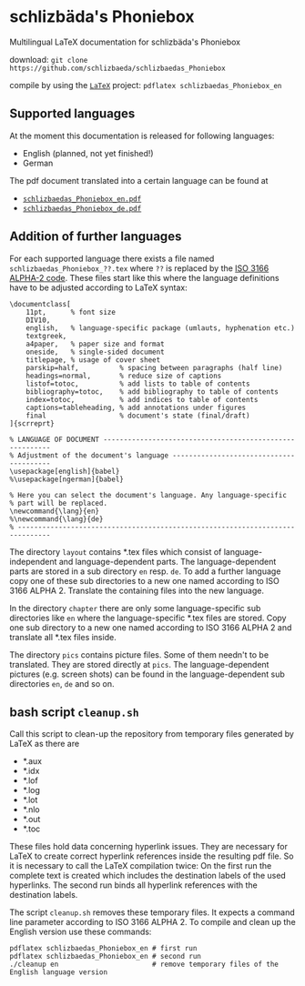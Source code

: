 # schlizbäda's Phoniebox
Multilingual LaTeX documentation for schlizbäda's Phoniebox

download:
`git clone https://github.com/schlizbaeda/schlizbaedas_Phoniebox`

compile by using the [`LaTeX`](https://www.latex-project.org/) project:
`pdflatex schlizbaedas_Phoniebox_en`


## Supported languages
At the moment this documentation is released for following languages:
* English (planned, not yet finished!)
* German

The pdf document translated into a certain language can be found at 
* [`schlizbaedas_Phoniebox_en.pdf`](https://github.com/schlizbaeda/schlizbaedas_Phoniebox/blob/master/schlizbaedas_Phoniebox_en.pdf)
* [`schlizbaedas_Phoniebox_de.pdf`](https://github.com/schlizbaeda/schlizbaedas_Phoniebox/blob/master/schlizbaedas_Phoniebox_de.pdf)


## Addition of further languages
For each supported language there exists a file named `schlizbaedas_Phoniebox_??.tex` where `??` is replaced by the 
[ISO 3166 ALPHA-2 code](https://en.wikipedia.org/wiki/ISO_3166-1_alpha-2). 
These files start like this where the language definitions have to be adjusted according to LaTeX syntax:
```
\documentclass[
    11pt,      % font size
    DIV10,
    english,   % language-specific package (umlauts, hyphenation etc.)
    textgreek,
    a4paper,   % paper size and format
    oneside,   % single-sided document
    titlepage, % usage of cover sheet
    parskip=half,          % spacing between paragraphs (half line)
    headings=normal,       % reduce size of captions
    listof=totoc,          % add lists to table of contents
    bibliography=totoc,    % add bibliography to table of contents
    index=totoc,           % add indices to table of contents
    captions=tableheading, % add annotations under figures 
    final                  % document's state (final/draft)
]{scrreprt}

% LANGUAGE OF DOCUMENT ---------------------------------------------------------
% Adjustment of the document's language ----------------------------------------
\usepackage[english]{babel} 
%\usepackage[ngerman]{babel}

% Here you can select the document's language. Any language-specific 
% part will be replaced. 
\newcommand{\lang}{en}
%\newcommand{\lang}{de}
% ------------------------------------------------------------------------------
```

The directory `layout` contains *.tex files which consist of language-independent and language-dependent parts. The language-dependent parts are stored in a sub directory `en` resp. `de`. To add a further language copy one of these sub directories to a new one named according to ISO 3166 ALPHA 2. Translate the containing files into the new language.

In the directory `chapter` there are only some language-specific sub directories like `en` where the language-specific *.tex files are stored. Copy one sub directory to a new one named according to ISO 3166 ALPHA 2 and translate all *.tex files inside.

The directory `pics` contains picture files. Some of them needn't to be translated. They are stored directly at `pics`. The language-dependent pictures (e.g. screen shots) can be found in the language-dependent sub directories `en`, `de` and so on.


## bash script `cleanup.sh`
Call this script to clean-up the repository from temporary files generated by LaTeX as there are
* *.aux
* *.idx
* *.lof
* *.log
* *.lot
* *.nlo
* *.out
* *.toc

These files hold data concerning hyperlink issues. They are necessary for LaTeX to create correct hyperlink references inside the resulting pdf file. So it is necessary to call the LaTeX compilation twice: On the first run the complete text is created which includes the destination labels of the used hyperlinks. The second run binds all hyperlink references with the destination labels.

The script `cleanup.sh` removes these temporary files. It expects a command line parameter according to ISO 3166 ALPHA 2. To compile and clean up the English version use these commands:
```
pdflatex schlizbaedas_Phoniebox_en # first run
pdflatex schlizbaedas_Phoniebox_en # second run
./cleanup en                       # remove temporary files of the English language version
```
